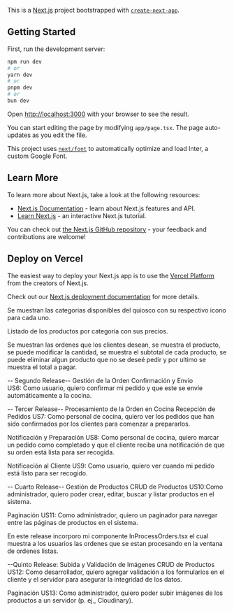 This is a [Next.js](https://nextjs.org/) project bootstrapped with [`create-next-app`](https://github.com/vercel/next.js/tree/canary/packages/create-next-app).

## Getting Started

First, run the development server:

```bash
npm run dev
# or
yarn dev
# or
pnpm dev
# or
bun dev
```

Open [http://localhost:3000](http://localhost:3000) with your browser to see the result.

You can start editing the page by modifying `app/page.tsx`. The page auto-updates as you edit the file.

This project uses [`next/font`](https://nextjs.org/docs/basic-features/font-optimization) to automatically optimize and load Inter, a custom Google Font.

## Learn More

To learn more about Next.js, take a look at the following resources:

- [Next.js Documentation](https://nextjs.org/docs) - learn about Next.js features and API.
- [Learn Next.js](https://nextjs.org/learn) - an interactive Next.js tutorial.

You can check out [the Next.js GitHub repository](https://github.com/vercel/next.js/) - your feedback and contributions are welcome!

## Deploy on Vercel

The easiest way to deploy your Next.js app is to use the [Vercel Platform](https://vercel.com/new?utm_medium=default-template&filter=next.js&utm_source=create-next-app&utm_campaign=create-next-app-readme) from the creators of Next.js.

Check out our [Next.js deployment documentation](https://nextjs.org/docs/deployment) for more details.

Se muestran las categorias disponibles del quiosco con su respectivo icono para cada uno.

Listado de los productos por categoria con sus precios.

Se muestran las ordenes que los clientes desean, se muestra el producto, se puede modificar la cantidad, se muestra el subtotal de cada producto, se puede eliminar algun producto que no se deseé pedir y por ultimo se muestra el total a pagar.

-- Segundo Release--
Gestión de la Orden
Confirmación y Envío
US6: Como usuario, quiero confirmar mi pedido y que este se envíe automáticamente a la cocina.


-- Tercer Release--
Procesamiento de la Orden en Cocina
Recepción de Pedidos
US7: Como personal de cocina, quiero ver los pedidos que han sido confirmados por los clientes para comenzar a prepararlos.

Notificación y Preparación
US8: Como personal de cocina, quiero marcar un pedido como completado y que el cliente reciba una notificación de que su orden está lista para ser recogida.

Notificación al Cliente
US9: Como usuario, quiero ver cuando mi pedido está listo para ser recogido.

-- Cuarto Release--
Gestión de Productos
CRUD de Productos
US10:Como administrador, quiero poder crear, editar, buscar y listar productos en el sistema.

Paginación
US11: Como administrador, quiero un paginador para navegar entre las páginas de productos en el sistema.

En este release incorporo mi componente InProcessOrders.tsx el cual muestra a los usuarios las ordenes que se estan procesando en la ventana de ordenes listas.

--Quinto Release:
Subida y Validación de Imágenes
CRUD de Productos
US12: Como desarrollador, quiero agregar validación a los formularios en el cliente y el servidor para asegurar la integridad de los datos.

Paginación
US13: Como administrador, quiero poder subir imágenes de los productos a un servidor (p. ej., Cloudinary).